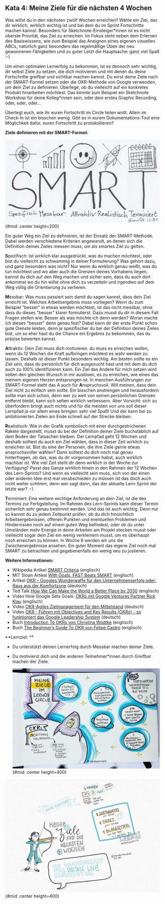 ## Kata 4: Meine Ziele für die nächsten 4 Wochen

Was willst du in den nächsten zwölf Wochen erreichen? Wähle ein Ziel, das dir wirklich, wirklich wichtig ist und bei dem du im Sprint Fortschritte machen kannst. Besonders für Sketchnote-Einsteiger\*innen ist es nicht oberste Priorität, das Ziel zu erreichen. Im Fokus steht neben dem Erlernen des Basiswissens, wie zum Beispiel das Aneignen eines eigenen visuellen ABCs, natürlich ganz besonders das regelmäßige Üben der neu gewonnenen Fähigkeiten und zu guter Letzt die Hauptsache:  ganz viel Spaß :-)

Um einen optimalen Lernerfolg zu bekommen, ist es dennoch sehr  wichtig, dir selbst Ziele zu setzen, die dich motivieren und mit denen du deine Fortschritte greifbar und sichtbar machen kannst. Du wirst deine Ziele nach der SMART-Formel setzen oder die OKR-Methode von Google verwenden, um dein Ziel zu definieren. Überlege, ob du vielleicht auf ein konkretes Produkt hinarbeiten möchtest. Das könnte zum Beispiel ein Sketchnote Workshop für deine Kolleg*innen sein, oder dein erstes Graphic Recording, oder, oder, oder...

Überlegt euch, wie ihr euren Fortschritt im Circle teilen wollt. Allein im Check-In ist ein bisschen wenig. Gibt es in eurem Dokumentations-Tool eine Möglichkeit dafür, euren Fortschritt zu protokollieren?

**Ziele definieren mit der SMART-Formel:**

![SMART goals by @ben1kk CC-BY](sketchnotes/smart_goals.png){#mid .center height=200}

Ein guter Weg ein Ziel zu definieren, ist der Einsatz der SMART-Methode. Dabei werden verschiedene Kriterien angewandt, an denen sich die Definition deines Zieles messen muss, um als smartes Ziel zu gelten.

**S**pezifisch: Ist wirklich klar ausgedrückt, was du machen möchtest, oder bist du vielleicht zu schwammig in deiner Formulierung? Was gehört dazu, und ganz besonders was nicht? Nur wenn du wirklich genau weißt, was du tun möchtest und wo aber auch die Grenzen deines Vorhabens liegen, kannst du dich auf den Weg machen und sicher sein, dass du auch dort ankommst wo du hin willst ohne dich zu verzetteln und irgendwo auf dem Weg völlig die Orientierung zu verlieren.

**M**essbar:  Was muss passiert sein damit du sagen kannst, dass dein Ziel erreicht ist. Welches Arbeitsergebnis muss vorliegen? Wenn du zum Beispiel "besser" in etwas werden möchtest, ist das nicht messbar, ohne dass du dieses "besser" klarer formulierst. Dazu musst du dir in diesem Fall Fragen stellen wie: Besser als was möchte ich denn werden? Woran mache ich dieses "besser" denn genau fest? Dabei kann dir der erste Punkt schon gute Dienste leisten, denn je spezifischer du bei der Definition deines Zieles bist, um so eher hast du die Chance ein Ergebnis zu bekommen, das du präzise bewerten kannst. 

**A**ttraktiv: Dein Ziel muss dich motivieren. du muss es erreichen wollen, wenn du 12 Wochen die Kraft aufbringen möchtest es wahr werden zu lassen. Deshalb ist dieser Punkt besonders wichtig. Am besten sollte es ein Ziel sein, dass du persönlich für dich ausgesucht hast und mit dem du dich auch zu 100% identifizieren kann. Ein Ziel das Andere für mich setzen wird selten den gleichen Wunsch in mir auslösen, es zu erreichen, wie eines das meinem eigenen Herzen entsprungen ist. In manchen Ausführungen zur SMART-Formel steht das A auch für **A**nspruchsvoll. Will meinen, dass dein Ziel nicht zu einfach sein sollte. Ein bisschen anstrengen und herausfordern sollte man sich schon, denn wer zu weit von seinen persönlichen Grenzen entfernt bleibt, kann sich selten wirklich verbessern. Aber Vorsicht: sich zu überfordern bringt auch nichts und für die meisten von uns soll dieser Lernpfad ja vor allem eines bringen: sehr viel Spaß! Und der kann bei zu ambitionierten Zielen am Ende schnell auf der Strecke bleiben. 

**R**ealistisch: Wie in der Grafik symbolisch mit einer durchgestrichenen Rakete dargestellt, musst du bei der Definition deiner Ziele buchstäblich auf dem Boden der Tatsachen bleiben. Der Lernpfad geht 12 Wochen und deshalb solltest du auch ein Ziel wählen, dass in dieser Zeit wirklich zu erreichen ist. Bist du eine der Personen, die ihre Ziele gerne etwas anspruchsvoller wählen? Dann solltest du dich noch mal genau hinterfragen, ob das, was du dir vorgenommen habst, auch wirklich machbar ist. Wie viel Zeit steht dir denn wirklich in der Woche zur Verfügung? Passt das Ganze wirklich hinein in den Rahmen der 12 Wochen des Lern-Sprints? Und wenn es vielleicht sein muss, sich von der einen oder anderen Idee erst mal verabschieden zu müssen ist das doch auch nicht weiter schlimm, denn  wer sagt denn, das der aktuelle Lern-Sprint der letzte war? :-)

**T**erminiert: Eine weitere wichtige Anforderung an dein Ziel, ist die des Termins zur Fertigstellung. Im Rahmen des Lern-Sprints kann dieser Termin sicherlich sehr genau bestimmt werden. Und das ist auch wichtig. Denn nur so kannst du zu jedem Zeitpunkt prüfen, ob du dich hinsichtlich Arbeitsergebnissen, offenen Punkten und eventuellen Problemen und Hindernissen noch auf einem guten Weg befindest, oder ob du unter Umständen mehr Energie in deine Arbeiten am Projekt stecken musst oder vielleicht sogar dein Ziel ein wenig verkleinern musst, um es überhaupt noch erreichen zu können.  In Woche 6 werden wir uns die Zwischenergebnisse ansehen. Ein guter Moment das eigene Ziel noch mal SMART zu betrachten und gegebenenfalls ein wenig neu zu justieren.

**Weitere Informationen:**

- Wikipedia Artikel [SMART Criteria](https://en.wikipedia.org/wiki/SMART_criteria) (englisch)
- MIT Sloan Artikel [With Goals, FAST Beats SMART](https://sloanreview.mit.edu/article/with-goals-fast-beats-smart) (englisch)
- Artikel [OKR – Googles Wunderwaffe für den Unternehmenserfolg oder: Raus aus der Komfortzone](https://t3n.de/news/okr-google-wunderwaffe-valley-ziele-530092/) (deutsch)
- Ted Talk [How We Can Make the World a Better Place by 2030](https://www.youtube.com/watch?v=o08ykAqLOxk) (englisch)
- Video How Google Sets Goals: [OKRs mit Google Ventures Partner Rick Klau](https://www.youtube.com/watch?v=mJB83EZtAjc) (englisch)
- Video [OKR-Agiles Zielmanagement für den Mittelstand](https://www.youtube.com/watch?v=_ugCKONbBNs) (deutsch)
- Video [OKR - Führen mit Objectives and Key Results (OKRs) - so funktioniert das Google Leadership System](https://www.youtube.com/watch?v=y-aIyqMZfnE&t=) (deutsch)
- Buch [Introduction To OKRs von Christina Wodtke](https://www.oreilly.com/business/free/files/introduction-to-okrs.pdf) (englisch)
- Buch [The Beginner’s Guide To OKR von Felipe Castro](https://felipecastro.com/resource/The-Beginners-Guide-to-OKR.pdf) (englisch)

**Lernziel: **

- Du unterstützt deinen Lernerfolg durch Messbar machen deiner Ziele.

- Du motivierst dich und die anderen Teilnehmer\*innen durch Greifbar machen der Ziele.

  ![Meine Ziele im LernOS Circle by @kuestenkonfetti CC-BY](sketchnotes/ziele_1.jpg){#mid .center height=400}

![Meine Ziele für die nächsten 4 Wochen by @kleinerw4hnsinn CC-BY](sketchnotes/ziele_2.jpg){#mid .center height=400}

